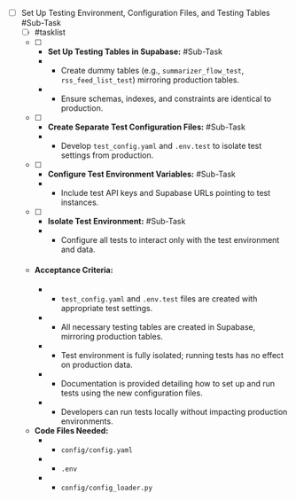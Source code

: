
- [ ] Set Up Testing Environment, Configuration Files, and Testing Tables #Sub-Task
  - [ ]  #tasklist
    - [ ] - **Set Up Testing Tables in Supabase:** #Sub-Task
      - - Create dummy tables (e.g., `summarizer_flow_test`, `rss_feed_list_test`) mirroring production tables.
      - - Ensure schemas, indexes, and constraints are identical to production.
    - [ ] - **Create Separate Test Configuration Files:** #Sub-Task
      - - Develop `test_config.yaml` and `.env.test` to isolate test settings from production.
    - [ ] - **Configure Test Environment Variables:** #Sub-Task
      - - Include test API keys and Supabase URLs pointing to test instances.
    - [ ] - **Isolate Test Environment:** #Sub-Task
      - - Configure all tests to interact only with the test environment and data.
  - #### **Acceptance Criteria:**
    - - `test_config.yaml` and `.env.test` files are created with appropriate test settings.
    - - All necessary testing tables are created in Supabase, mirroring production tables.
    - - Test environment is fully isolated; running tests has no effect on production data.
    - - Documentation is provided detailing how to set up and run tests using the new configuration files.
    - - Developers can run tests locally without impacting production environments.
  - **Code Files Needed:**
    - - `config/config.yaml`
    - - `.env`
    - - `config/config_loader.py`

